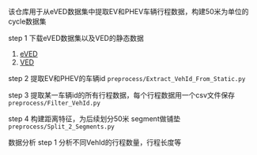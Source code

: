 该仓库用于从eVED数据集中提取EV和PHEV车辆行程数据，构建50米为单位的cycle数据集

step 1 下载eVED数据集以及VED的静态数据
1. [eVED](https://github.com/zhangsl2013/eVED)
2. [VED](https://github.com/gsoh/VED)

step 2 提取EV和PHEV的车辆id
`preprocess/Extract_VehId_From_Static.py`

step 3 提取某一车辆id的所有行程数据，每个行程数据用一个csv文件保存
`preprocess/Filter_VehId.py`

step 4 构建距离特征，为后续划分50米 segment做铺垫
`preprocess/Split_2_Segments.py`

数据分析
step 1 分析不同VehId的行程数量，行程长度等

